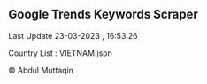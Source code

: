 

## Google Trends Keywords Scraper 
 
Last Update 23-03-2023 , 16:53:26

Country List :
VIETNAM.json



© Abdul Muttaqin 
